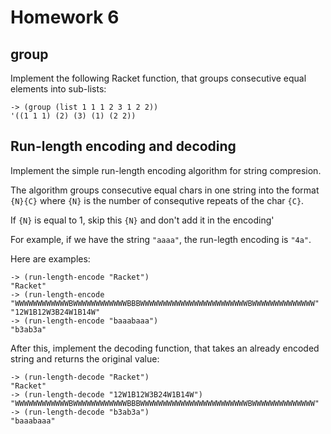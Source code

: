 # Homework 6

## group

Implement the following Racket function, that groups consecutive equal elements into sub-lists:

```racket
-> (group (list 1 1 1 2 3 1 2 2))
'((1 1 1) (2) (3) (1) (2 2))
```

## Run-length encoding and decoding

Implement the simple run-length encoding algorithm for string compresion.

The algorithm groups consecutive equal chars in one string into the format `{N}{C}` where `{N}` is the number of consequtive repeats of the char `{C}`.

If `{N}` is equal to 1, skip this `{N}` and don't add it in the encoding'

For example, if we have the string `"aaaa"`, the run-legth encoding is `"4a"`.

Here are examples:

```racket
-> (run-length-encode "Racket")
"Racket"
-> (run-length-encode "WWWWWWWWWWWWBWWWWWWWWWWWWBBBWWWWWWWWWWWWWWWWWWWWWWWWBWWWWWWWWWWWWWW"
"12W1B12W3B24W1B14W"
-> (run-length-encode "baaabaaa")
"b3ab3a"
```

After this, implement the decoding function, that takes an already encoded string and returns the original value:

```racket
-> (run-length-decode "Racket")
"Racket"
-> (run-length-decode "12W1B12W3B24W1B14W")
"WWWWWWWWWWWWBWWWWWWWWWWWWBBBWWWWWWWWWWWWWWWWWWWWWWWWBWWWWWWWWWWWWWW"
-> (run-length-decode "b3ab3a")
"baaabaaa"
```

